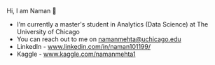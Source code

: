 Hi, I am Naman 👋
- I’m currently a master's student in Analytics (Data Science) at The University of Chicago
- You can reach out to me on namanmehta@uchicago.edu
- LinkedIn - www.linkedin.com/in/naman101199/
- Kaggle - www.kaggle.com/namanmehta1
